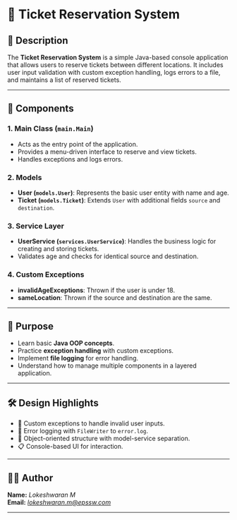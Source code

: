 # 🚌 Ticket Reservation System

## 📄 Description

The **Ticket Reservation System** is a simple Java-based console application that allows users to reserve tickets between different locations. It includes user input validation with custom exception handling, logs errors to a file, and maintains a list of reserved tickets.

---

## 🧩 Components

### 1. **Main Class (`main.Main`)**
- Acts as the entry point of the application.
- Provides a menu-driven interface to reserve and view tickets.
- Handles exceptions and logs errors.

### 2. **Models**
- **User (`models.User`)**: Represents the basic user entity with name and age.
- **Ticket (`models.Ticket`)**: Extends `User` with additional fields `source` and `destination`.

### 3. **Service Layer**
- **UserService (`services.UserService`)**: Handles the business logic for creating and storing tickets.
- Validates age and checks for identical source and destination.

### 4. **Custom Exceptions**
- **invalidAgeExceptions**: Thrown if the user is under 18.
- **sameLocation**: Thrown if the source and destination are the same.

---

## 🎯 Purpose

- Learn basic **Java OOP concepts**.
- Practice **exception handling** with custom exceptions.
- Implement **file logging** for error handling.
- Understand how to manage multiple components in a layered application.

---

## 🛠️ Design Highlights

- 🚫 Custom exceptions to handle invalid user inputs.
- 📝 Error logging with `FileWriter` to `error.log`.
- 👥 Object-oriented structure with model-service separation.
- 📋 Console-based UI for interaction.

---

## 👨‍💻 Author

**Name:** *Lokeshwaran M*   
**Email:** *lokeshwaran.m@epssw.com*

---
